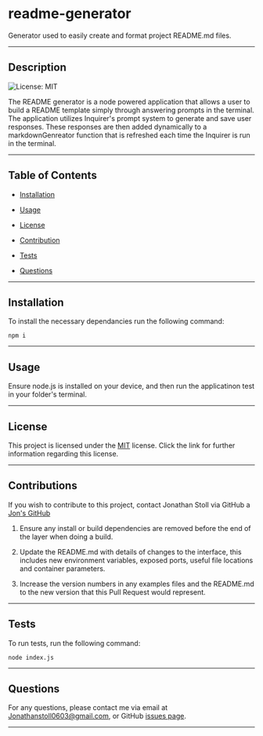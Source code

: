 # readme-generator

Generator used to easily create and format project README.md files.

---
    
## Description
    
![License: MIT](https://img.shields.io/badge/License-MIT-yellow.svg)

The README generator is a node powered application that allows a user to build a README template simply through answering prompts in the terminal. The application utilizes Inquirer's prompt system to generate and save user responses. These responses are then added dynamically to a markdownGenreator function that is refreshed each time the Inquirer is run in the terminal.

---
    
## Table of Contents
    
* [Installation](#installation)
    
* [Usage](#usage)
    
* [License](#license)
    
* [Contribution](#contribution)
    
* [Tests](#tests)
    
* [Questions](#questions)
    
---
    
## Installation

To install the necessary dependancies run the following command:
    
```
npm i
```

---
    
## Usage
    
Ensure node.js is installed on your device, and then run the applicatinon test in your folder's terminal.

---
    
## License

This project is licensed under the [MIT](https://opensource.org/licenses/MIT) license. Click the link for further information regarding this license. 

---

## Contributions
    
If you wish to contribute to this project, contact Jonathan Stoll via GitHub a [Jon's GitHub](https://github.com/jonathanstoll0603)

1. Ensure any install or build dependencies are removed before the end of the layer when doing a build.

2. Update the README.md with details of changes to the interface, this includes new environment variables, exposed ports, useful file locations and container parameters.

3. Increase the version numbers in any examples files and the README.md to the new version that this Pull Request would represent. 

---
    
## Tests
    
To run tests, run the following command:
    
```
node index.js
```
    
---
    
## Questions
    
For any questions, please contact me via email at Jonathanstoll0603@gmail.com, or GitHub [issues page](https://github.com/jonathanstoll0603/readme-generator/issues).
    
---   
